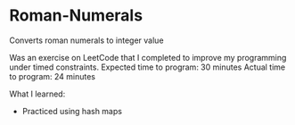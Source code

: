 # Roman-Numerals
Converts roman numerals to integer value


Was an exercise on LeetCode that I completed to improve my programming under timed constraints.
Expected time to program: 30 minutes
Actual time to program: 24 minutes


What I learned:
- Practiced using hash maps
